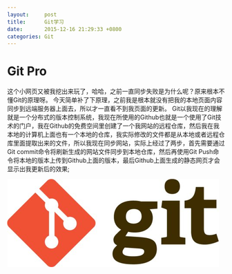 ```yaml
---
layout: 	post
title: 		Git学习
date: 		2015-12-16 21:29:33 +0800
categories:	Git
---
```


Git Pro
==========

这个小网页又被我挖出来玩了，哈哈，之前一直同步失败是为什么呢？原来根本不懂Git的原理呀。
今天简单补了下原理，之前我是根本就没有把我的本地页面内容同步到远端服务器上面去，所以才一直看不到我页面的更新。
Git以我现在的理解就是一个分布式的版本控制系统，我现在所使用的Github也就是一个使用了Git技术的门户，我在Github的免费空间里创建了一个我网站的远程仓库，然后我在我本地的计算机上面也有一个本地的仓库，我实际修改的文件都是从本地或者远程仓库里面提取出来的文件，所以我现在同步网站，实际上经过了两步，首先需要通过Git commit命令将刷新生成的网站文件同步到本地仓库，然后再使用Git Push命令将本地的版本上传到Github上面的版本，最后Github上面生成的静态网页才会显示出我更新后的效果;

![Git Logo](/img/git.jpg)

